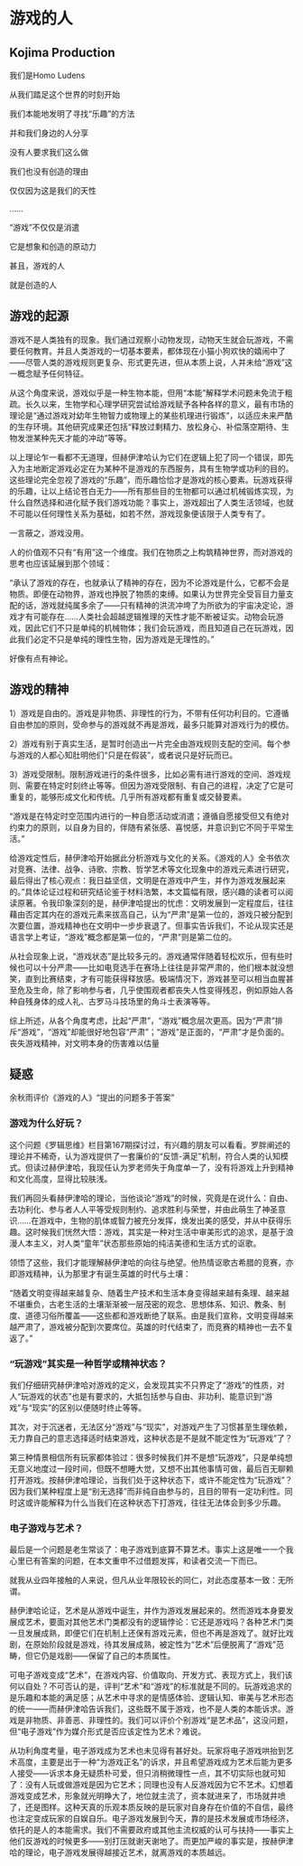 # 游戏的人

## Kojima Production

我们是Homo Ludens

从我们踏足这个世界的时刻开始

我们本能地发明了寻找“乐趣”的方法

并和我们身边的人分享

没有人要求我们这么做

我们也没有创造的理由

仅仅因为这是我们的天性

……

“游戏”不仅仅是消遣

它是想象和创造的原动力

甚且，游戏的人

就是创造的人

## 游戏的起源

游戏不是人类独有的现象。我们通过观察小动物发现，动物天生就会玩游戏，不需要任何教育。并且人类游戏的一切基本要素，都体现在小猫小狗欢快的嬉闹中了——尽管人类的游戏规则更复杂、形式更先进，但从本质上说，人并未给“游戏”这一概念赋予任何特征。

从这个角度来说，游戏似乎是一种生物本能，但用“本能”解释学术问题未免流于粗疏。长久以来，生物学和心理学研究尝试给游戏赋予各种各样的意义，最有市场的理论是“通过游戏对幼年生物智力或物理上的某些机理进行锻炼”，以适应未来严酷的生存环境。其他研究成果还包括“释放过剩精力、放松身心、补偿落空期待、生物发泄某种先天才能的冲动”等等。

以上理论乍一看都不无道理，但赫伊津哈认为它们在逻辑上犯了同一个错误，即先入为主地断定游戏必定在为某种不是游戏的东西服务，具有生物学或功利的目的。这些理论完全忽视了游戏的“乐趣”，而乐趣恰恰才是游戏的核心要素。玩游戏获得的乐趣，让以上结论苍白无力——所有那些目的生物都可以通过机械锻炼实现，为什么自然选择和进化赋予我们游戏功能？事实上，游戏超出了人类生活领域，也就不可能以任何理性关系为基础，如若不然，游戏现象便该限于人类专有了。

一言蔽之，游戏没用。

人的价值观不只有“有用”这一个维度。我们在物质之上构筑精神世界，而对游戏的思考也应该延展到那个领域：

“承认了游戏的存在，也就承认了精神的存在，因为不论游戏是什么，它都不会是物质。即便在动物界，游戏也挣脱了物质的束缚。如果认为世界完全受盲目力量支配的话，游戏就纯属多余了——只有精神的洪流冲垮了为所欲为的宇宙决定论，游戏才有可能存在……人类社会超越逻辑推理的天性才能不断被证实。动物会玩游戏，因此它们不只是单纯的机械物体；我们会玩游戏，而且知道自己在玩游戏，因此我们必定不只是单纯的理性生物，因为游戏是无理性的。”

好像有点有神论。

## 游戏的精神

1）游戏是自由的。游戏是非物质、非理性的行为，不带有任何功利目的。它遵循自由参加的原则，受命参与的游戏就不再是游戏，最多只能算对游戏行为的模仿。

2）游戏有别于真实生活，是暂时创造出一片完全由游戏规则支配的空间。每个参与游戏的人都心知肚明他们“只是在假装”，或者说只是好玩而已。

3）游戏受限制。限制游戏进行的条件很多，比如必需有进行游戏的空间、游戏规则、需要在特定时刻终止等等。但因为游戏受限制、有自己的进程，决定了它是可重复的，能够形成文化和传统。几乎所有游戏都有重复或交替要素。

“游戏是在特定时空范围内进行的一种自愿活动或消遣；遵循自愿接受但又有绝对约束力的原则，以自身为目的，伴随有紧张感、喜悦感，并意识到它不同于平常生活。”

给游戏定性后，赫伊津哈开始据此分析游戏与文化的关系。《游戏的人》全书依次对竞赛、法律、战争、诗歌、宗教、哲学艺术等文化现象中的游戏元素进行研究，最后得出了核心观点：我日益坚信，文明是在游戏中产生，并作为游戏发展起来的。”具体论证过程和研究结论鉴于材料浩繁，本文篇幅有限，感兴趣的读者可以阅读原著。令我印象深刻的是，赫伊津哈提出的忧虑：文明发展到一定程度后，往往藉由否定其内在的游戏元素来拔高自己，认为“严肃”是第一位的，游戏只被分配到次要位置，游戏精神也在文明中一步步衰退了。但事实告诉我们，不论从现实还是语言学上考证，“游戏”概念都是第一位的，“严肃”则是第二位的。

从社会现象上说，“游戏状态”是比较多元的。游戏通常伴随着轻松欢乐，但有些时候也可以十分严肃——比如电竞选手在赛场上往往是非常严肃的，他们根本就没想笑，直到比赛结束，才有可能获得释放感。极端情况下，游戏甚至可以相当血腥甚至危及生命，除了影响参与者，几乎使围观者都丧失人性变得残忍，例如原始人各种自残身体的成人礼、古罗马斗技场里的角斗士表演等等。  

综上所述，从各个角度考虑，比起“严肃”，“游戏”概念层次更高。因为“严肃”排斥“游戏”，“游戏”却能很好地包容“严肃”；“游戏”是正面的，“严肃”才是负面的。丧失游戏精神，对文明本身的伤害难以估量

## 疑惑

余秋雨评价《游戏的人》“提出的问题多于答案”

### 游戏为什么好玩？

这个问题《罗辑思维》栏目第167期探讨过，有兴趣的朋友可以看看。罗胖阐述的理论并不稀奇，认为游戏提供了一套廉价的“反馈-满足”机制，符合人类的认知模式。但读过赫伊津哈，我现任认为罗老师失于角度单一了，没有将游戏上升到精神和文化高度，显得比较肤浅。

我们再回头看赫伊津哈的理论，当他谈论“游戏”的时候，究竟是在说什么：自由、去功利化、参与者人人平等受规则制约、追求胜利与荣誉，并由此萌生了神圣意识……在游戏中，生物的肌体或智力被充分发挥，焕发出美的感受，并从中获得乐趣。这时候我们恍然大悟：游戏，其实是一种对生活中审美形式的追求，是基于浪漫人本主义，对人类“童年”状态那些原始的纯洁美德和生活方式的讴歌。

领悟了这些，我们才能理解赫伊津哈的向往与绝望。他热情讴歌古希腊的竞赛，亦即游戏精神，认为那里才有诞生英雄的时代与土壤：

“随着文明变得越来越复杂、随着生产技术和生活本身变得越来越有条理、越来越不堪重负，古老生活的土壤渐渐被一层茂密的观念、思想体系、知识、教条、制度、道德习俗所覆盖——这些都和游戏断绝了联系。由是我们宣称，文明变得越来越严肃了，游戏被分配到次要席位。英雄的时代结束了，而竞赛的精神也一去不复返了。”

### “玩游戏”其实是一种哲学或精神状态？

我们仔细研究赫伊津哈对游戏的定义，会发现其实不只界定了“游戏”的性质，对人“玩游戏的状态”也是有要求的，大抵包括参与自由、非功利、能意识到“游戏”与“现实”的区别以便随时终止等等。


其次，对于沉迷者，无法区分“游戏”与“现实”，对游戏产生了习惯甚至生理依赖，无力靠自己的意志选择适时结束游戏，这种状态是不是就不能定性为“玩游戏”了？

第三种情景相信所有玩家都体验过：很多时候我们并不是想“玩游戏”，只是单纯想无意义地度过一段时间，但既不想睡大觉，又想不出其他事情可做，最后百无聊赖打开游戏。按赫伊津哈理论，当我们处于这种状态下，或许不能定性为“玩游戏”？因为我们某种程度上是“别无选择”而非纯自由参与的，且目的带有一定功利性。同时这或许能解释为什么当我们在这种状态下打游戏，往往无法体会到多少乐趣。

### 电子游戏与艺术？

最后是一个问题是老生常谈了：电子游戏到底算不算艺术。事实上这是唯一一个我心里已有答案的问题，在本文重申不过借题发挥，和读者交流一下而已。

就我从业四年接触的人来说，但凡从业年限较长的同仁，对此态度基本一致：无所谓。

赫伊津哈论证，艺术是从游戏中诞生，并作为游戏发展起来的。然而游戏本身要发展成艺术，要面对其他艺术门类都没有的逻辑悖论：它还是游戏吗？各种艺术门类一旦发展成熟，即便它们在机制上还保有游戏元素，但也不再是游戏了。就好比戏剧，在原始阶段就是游戏，待其发展成熟，被定性为“艺术”后便脱离了“游戏”范畴，但它仍是戏剧——保留了自己的本质属性。

可电子游戏变成“艺术”，在游戏内容、价值取向、开发方式、表现方式上，我们该何以自处？不可否认的是，评判“艺术”和“游戏”的标准就是不同的。玩游戏追求的是乐趣和本能的满足感；从艺术中寻求的是情感体验、逻辑认知、审美与艺术形态的统一——而赫伊津哈告诉我们，这些既不属于游戏，也不是人类的本能诉求。游戏是非物质、非善恶、非理性的。我们可以评价个别游戏“是艺术品”，这没问题，但“电子游戏”作为媒介形式是否应该定性为艺术？难说。


从功利角度考量，电子游戏成为艺术也未见得有甚好处。玩家将电子游戏哄抬到艺术高度，主要是出于一种“为游戏正名”的诉求，并且希望游戏成为艺术后能为更多人接受——诉求本身无疑质朴可爱，但只消稍微理性一点，其不切实际也就可知了：没有人玩或做游戏是因为它艺术；同理也没有人反游戏因为它不艺术。幻想着游戏变成艺术，形象就光明睁大了，地位就主流了，资本就进来了，市场就井喷了，还是图样。这种天真的乐观本质反映的是玩家对自身存在价值的不自信，最终也注定变成玩家的自娱自乐。电子游戏发展到今天，靠的是技术发展或市场经济，依托的是人的本能需求。我们不需要政府或其他主流权威的认可与扶持——事实上他们反游戏的时候更多——别打压就谢天谢地了。而更加严峻的事实是，按赫伊津哈的理论，电子游戏发展得越接近艺术，就离游戏的本质越远。
